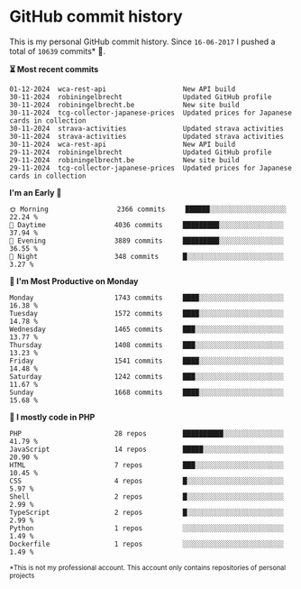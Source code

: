 # GitHub commit history
This is my personal GitHub commit history. Since <!--START_SECTION:first-commit-date-->`16-06-2017`<!--END_SECTION:first-commit-date--> I pushed a total of <!--START_SECTION:total-commit-count-->`10639`<!--END_SECTION:total-commit-count--> commits* 🎉.

<!--START_SECTION:most-recent-commits-->
**⏳ Most recent commits**
                                        
```text
01-12-2024  wca-rest-api                   New API build
30-11-2024  robiningelbrecht               Updated GitHub profile
30-11-2024  robiningelbrecht.be            New site build
30-11-2024  tcg-collector-japanese-prices  Updated prices for Japanese cards in collection
30-11-2024  strava-activities              Updated strava activities
30-11-2024  strava-activities              Updated strava activities
30-11-2024  wca-rest-api                   New API build
29-11-2024  robiningelbrecht               Updated GitHub profile
29-11-2024  robiningelbrecht.be            New site build
29-11-2024  tcg-collector-japanese-prices  Updated prices for Japanese cards in collection
```
<!--END_SECTION:most-recent-commits-->  

<!--START_SECTION:commits-per-day-time-->
**I&#039;m an Early 🐤**

```text
🌞 Morning                 2366 commits     ██████░░░░░░░░░░░░░░░░░░░   22.24 %
🌆 Daytime                 4036 commits     █████████░░░░░░░░░░░░░░░░   37.94 %
🌃 Evening                 3889 commits     █████████░░░░░░░░░░░░░░░░   36.55 %
🌙 Night                   348 commits      █░░░░░░░░░░░░░░░░░░░░░░░░   3.27 %
```
<!--END_SECTION:commits-per-day-time-->  

<!--START_SECTION:commits-per-weekday-->
**📅 I&#039;m Most Productive on Monday**

```text
Monday                    1743 commits     ████░░░░░░░░░░░░░░░░░░░░░   16.38 %
Tuesday                   1572 commits     ████░░░░░░░░░░░░░░░░░░░░░   14.78 %
Wednesday                 1465 commits     ███░░░░░░░░░░░░░░░░░░░░░░   13.77 %
Thursday                  1408 commits     ███░░░░░░░░░░░░░░░░░░░░░░   13.23 %
Friday                    1541 commits     ████░░░░░░░░░░░░░░░░░░░░░   14.48 %
Saturday                  1242 commits     ███░░░░░░░░░░░░░░░░░░░░░░   11.67 %
Sunday                    1668 commits     ████░░░░░░░░░░░░░░░░░░░░░   15.68 %
```
<!--END_SECTION:commits-per-weekday-->  

<!--START_SECTION:repos-per-language-->
**💬 I mostly code in PHP**

```text
PHP                       28 repos         ██████████░░░░░░░░░░░░░░░   41.79 %
JavaScript                14 repos         █████░░░░░░░░░░░░░░░░░░░░   20.90 %
HTML                      7 repos          ███░░░░░░░░░░░░░░░░░░░░░░   10.45 %
CSS                       4 repos          █░░░░░░░░░░░░░░░░░░░░░░░░   5.97 %
Shell                     2 repos          █░░░░░░░░░░░░░░░░░░░░░░░░   2.99 %
TypeScript                2 repos          █░░░░░░░░░░░░░░░░░░░░░░░░   2.99 %
Python                    1 repos          ░░░░░░░░░░░░░░░░░░░░░░░░░   1.49 %
Dockerfile                1 repos          ░░░░░░░░░░░░░░░░░░░░░░░░░   1.49 %
```
<!--END_SECTION:repos-per-language-->  

<sub>*This is not my professional account. This account only contains repositories of personal projects</sub>

